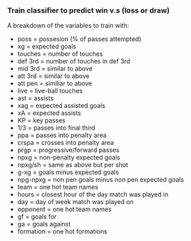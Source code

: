 ### Train classifier to predict win v.s (loss or draw)

A breakdown of the variables to train with:

* poss = possesion (% of passes attempted)
* xg   = expected goals
* touches = number of touches
* def 3rd = number of touches in def 3rd
* mid 3rd = similar to above
* att 3rd = similar to above
* att pen = similiar to above
* live = live-ball touches
* ast = assists
* xag = expected assisted goals
* xA = expected assists
* KP = key passes
* 1/3 = passes into final third
* ppa = passes into penalty area
* crspa = crosses into penalty area
* prgp = progressive/forward passes 
* npxg = non-penalty expected goals
* npxg/sh = same as above but per shot
* g-xg = goals minus expected goals
* npg-npxg = non pen goals minus non pen expected goals
* team = one hot team names 
* hours = closest hour of the day match was played in
* day = day of week match was played on
* opponent = one hot team names
* gf = goals for
* ga = goals against
* formation = one hot formations
